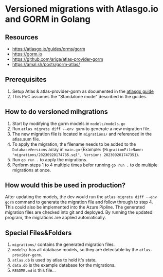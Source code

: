 # Versioned migrations with Atlasgo.io and GORM in Golang

## Resources

- https://atlasgo.io/guides/orms/gorm
- https://gorm.io
- https://github.com/ariga/atlas-provider-gorm
- https://amal.sh/posts/gorm-atlas/

## Prerequisites
1. Setup Atlas & atlas-provider-gorm as documented in the [atlasgo guide](https://atlasgo.io/guides/orms/gorm)
2. This PoC assumes the "Standalone mode" described in the guides.

## How to do versioned mihgrations
1. Start by modifying the gorm models in `models/models.go`
2. Run `atlas migrate diff --env gorm` to generate a new migration file.
3. The new migration file is located in `migrations/` and referenced in the atlas.sum file.
4. To apply the migration, the filename needs to be added to the `DatabaseVersions` array in `main.go` (Example: `{MigrationFileName: "migrations/20230920174735.sql", Version: 20230920174735}`).
5. Run `go run .` to apply the migrations.
6. Perform steps 1 to 4 multiple times befor running `go run .` to do multiple migrations at once.

## How would this be used in production?
After updating the models, the dev would run the `atlas migrate diff --env gorm` command to generate the migration file and follow through to step 4.
This could also be implemented into the Azure Pipline. The generated migration files are checked into git and deployed. By running the updated program, the migrations are applied automatically.

## Special Files&Folders
1. `migrations/` contains the generated migration files.
2. `models/` has all database models, so they are detectable by the `atlas-provider-gorm`.
3. `atlas.db` is used by atlas to hold it's state.
4. `data.db` is the example database for the migrations.
5. `README.md` is this file...
